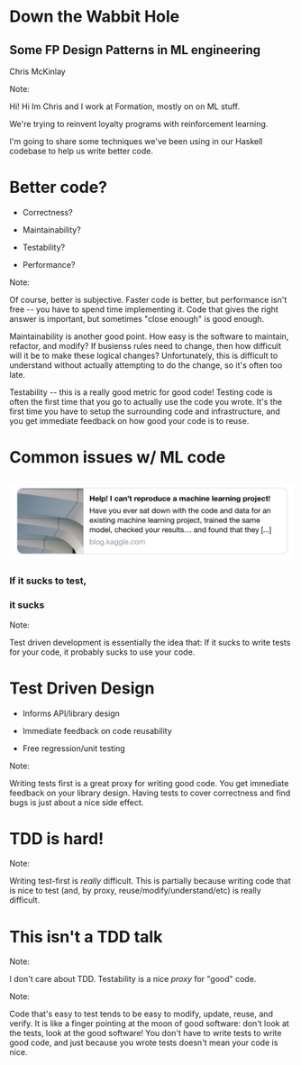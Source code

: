 # Down the Wabbit Hole

## Some FP Design Patterns in ML engineering

Chris McKinlay


Note:

Hi! Hi Im Chris and I work at Formation, mostly on on ML stuff. 

We're trying to reinvent loyalty programs with reinforcement learning.

I'm going to share some techniques we've been using in our Haskell codebase to help us write better code.


# Better code?

* Correctness?
<!-- .element: class="fragment" -->
* Maintainability?
<!-- .element: class="fragment" -->
* Testability?
<!-- .element: class="fragment" -->
* Performance?
<!-- .element: class="fragment" -->

Note:

Of course, better is subjective. Faster code is better, but performance isn't
free -- you have to spend time implementing it.  Code that gives the right
answer is important, but sometimes "close enough" is good enough.

Maintainability is another good point. How easy is the software to maintain,
refactor, and modify? If busienss rules need to change, then how difficult will
it be to make these logical changes? Unfortunately, this is difficult to
understand without actually attempting to do the change, so it's often too
late.

Testability -- this is a really good metric for good code!
Testing code is often the first time that you go to actually use the code you wrote.
It's the first time you have to setup the surrounding code and infrastructure, and you get immediate feedback on how good your code is to reuse.


# Common issues w/ ML code
## ![](kaggle-ML.png) <!-- .element: id="plain" -->

<!-- .element: class="fragment" -->

### If it sucks to test,
<!-- .element: class="fragment" -->

### it sucks
<!-- .element: class="fragment" -->

Note:

Test driven development is essentially the idea that:
If it sucks to write tests for your code, it probably sucks to use your code.


# Test Driven Design

* Informs API/library design
<!-- .element: class="fragment" -->
* Immediate feedback on code reusability
<!-- .element: class="fragment" -->
* Free regression/unit testing
<!-- .element: class="fragment" -->

Note:

Writing tests first is a great proxy for writing good code.
You get immediate feedback on your library design.
Having tests to cover correctness and find bugs is just about a nice side effect. 


# TDD is hard!

Note:

Writing test-first is *really* difficult.
This is partially because writing code that is nice to test (and, by proxy, reuse/modify/understand/etc) is really difficult.


# This isn't a TDD talk

Note:

I don't care about TDD. Testability is a nice *proxy* for "good" code.


<!-- .slide: data-background="finger-moon.jpg" -->
Note:

Code that's easy to test tends to be easy to modify, update, reuse, and verify.
It is like a finger pointing at the moon of good software: don't look at the
tests, look at the good software! You don't have to write tests to write good
code, and just because you wrote tests doesn't mean your code is nice.
